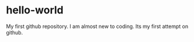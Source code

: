 # hello-world
My first github repository. 
I am almost new to coding. Its my first attempt on github.
